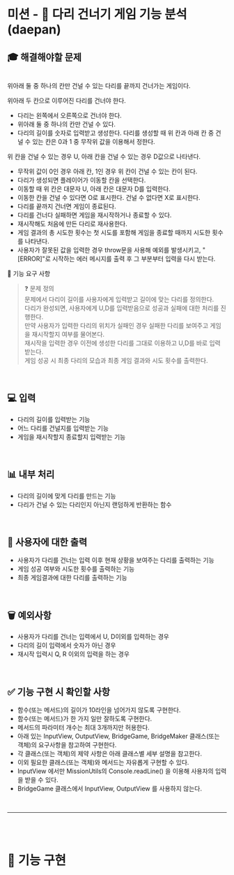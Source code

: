 # 미션 - 🦵 다리 건너기 게임 기능 분석 (daepan)
## 🎓 해결해야할 문제 
</br>
위아래 둘 중 하나의 칸만 건널 수 있는 다리를 끝까지 건너가는 게임이다.

위아래 두 칸으로 이루어진 다리를 건너야 한다.
* 다리는 왼쪽에서 오른쪽으로 건너야 한다.
* 위아래 둘 중 하나의 칸만 건널 수 있다.
* 다리의 길이를 숫자로 입력받고 생성한다.
다리를 생성할 때 위 칸과 아래 칸 중 건널 수 있는 칸은 0과 1 중 무작위 값을 이용해서 정한다.

위 칸을 건널 수 있는 경우 U, 아래 칸을 건널 수 있는 경우 D값으로 나타낸다.
* 무작위 값이 0인 경우 아래 칸, 1인 경우 위 칸이 건널 수 있는 칸이 된다.
* 다리가 생성되면 플레이어가 이동할 칸을 선택한다.
* 이동할 때 위 칸은 대문자 U, 아래 칸은 대문자 D를 입력한다.
* 이동한 칸을 건널 수 있다면 O로 표시한다. 건널 수 없다면 X로 표시한다.
* 다리를 끝까지 건너면 게임이 종료된다.
* 다리를 건너다 실패하면 게임을 재시작하거나 종료할 수 있다.
* 재시작해도 처음에 만든 다리로 재사용한다.
* 게임 결과의 총 시도한 횟수는 첫 시도를 포함해 게임을 종료할 때까지 시도한 횟수를 나타낸다.
* 사용자가 잘못된 값을 입력한 경우 throw문을 사용해 예외를 발생시키고, "[ERROR]"로 시작하는 에러 메시지를 출력 후 그 부분부터 입력을 다시 받는다.


🚀 기능 요구 사항

> ❓ 문제 정의 </br>
> 문제에서 다리이 길이를 사용자에게 입력받고 길이에 맞는 다리를 정의한다.</br>
> 다리가 완성되면, 사용자에게 U,D를 입력받음으로 성공과 실패에 대한 처리를 진행한다.</br>
> 만약 사용자가 입력한 다리의 위치가 실패인 경우 실패한 다리를 보여주고 게임을 재시작할지 여부를 물어본다.</br>
> 재시작을 입력한 경우 이전에 생성한 다리를 그대로 이용하고 U,D를 바로 입력 받는다. </br>
> 게임 성공 시 최종 다리의 모습과 최종 게임 결과와 시도 횟수를 출력한다.  

</br>

## 💻  입력

* 다리의 길이를 입력받는 기능 
* 어느 다리를 건널지를 입력받는 기능
* 게임을 재시작할지 종료할지 입력받는 기능

 </br>

## 📊 내부 처리
* 다리의 길이에 맞게 다리를 만드는 기능
* 다리가 건널 수 있는 다리인지 아닌지 랜덤하게 반환하는 함수

</br>

## 👨 사용자에 대한 출력
* 사용자가 다리를 건너는 입력 이후 현재 상황을 보여주는 다리를 출력하는 기능
* 게임 성공 여부와 시도한 횟수를 출력하는 기능
* 최종 게임결과에 대한 다리를 출력하는 기능

</br>

## 🗑 예외사항
* 사용자가 다리를 건너는 입력에서 U, D이외를 입력하는 경우
* 다리의 길이 입력에서 숫자가 아닌 경우
* 재시작 입력시 Q, R 이외의 입력을 하는 경우

</br>

## ✅ 기능 구현 시 확인할 사항
* 함수(또는 메서드)의 길이가 10라인을 넘어가지 않도록 구현한다.
* 함수(또는 메서드)가 한 가지 일만 잘하도록 구현한다.
* 메서드의 파라미터 개수는 최대 3개까지만 허용한다.
* 아래 있는 InputView, OutputView, BridgeGame, BridgeMaker 클래스(또는 객체)의 요구사항을 참고하여 구현한다.
* 각 클래스(또는 객체)의 제약 사항은 아래 클래스별 세부 설명을 참고한다.
* 이외 필요한 클래스(또는 객체)와 메서드는 자유롭게 구현할 수 있다.
* InputView 에서만 MissionUtils의 Console.readLine() 을 이용해 사용자의 입력을 받을 수 있다.
* BridgeGame 클래스에서 InputView, OutputView 를 사용하지 않는다.

</br>


---
</br>
</br>

# 📌 기능 구현

